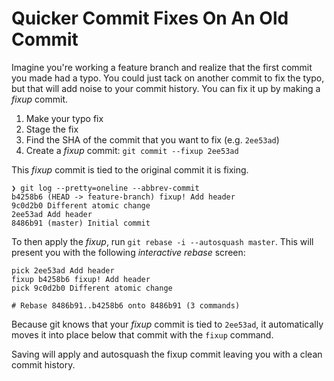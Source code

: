 # Quicker Commit Fixes On An Old Commit

Imagine you're working a feature branch and realize that the first commit you
made had a typo. You could just tack on another commit to fix the typo, but
that will add noise to your commit history. You can fix it up by making a
_fixup_ commit.

1. Make your typo fix
2. Stage the fix
3. Find the SHA of the commit that you want to fix (e.g. `2ee53ad`)
4. Create a _fixup_ commit: `git commit --fixup 2ee53ad`

This _fixup_ commit is tied to the original commit it is fixing.

```
❯ git log --pretty=oneline --abbrev-commit
b4258b6 (HEAD -> feature-branch) fixup! Add header
9c0d2b0 Different atomic change
2ee53ad Add header
8486b91 (master) Initial commit
```

To then apply the _fixup_, run `git rebase -i --autosquash master`. This will
present you with the following _interactive rebase_ screen:

```
pick 2ee53ad Add header
fixup b4258b6 fixup! Add header
pick 9c0d2b0 Different atomic change

# Rebase 8486b91..b4258b6 onto 8486b91 (3 commands)
```

Because git knows that your _fixup_ commit is tied to `2ee53ad`, it
automatically moves it into place below that commit with the `fixup` command.

Saving will apply and autosquash the fixup commit leaving you with a clean
commit history.
